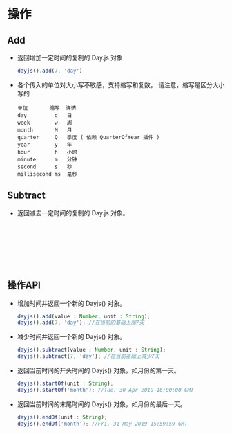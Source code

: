 # 操作

## Add

  + 返回增加一定时间的复制的 Day.js 对象
  
    ```js
    dayjs().add(7, 'day')
    ```

  + 各个传入的单位对大小写不敏感，支持缩写和复数。 请注意，缩写是区分大小写的
  
    ```
    单位       缩写  详情
    day         d   日
    week        w   周
    month       M   月
    quarter     Q   季度 ( 依赖 QuarterOfYear 插件 )
    year        y   年
    hour        h   小时
    minute      m   分钟
    second      s   秒
    millisecond ms  毫秒
    ```

## Subtract

  + 返回减去一定时间的复制的 Day.js 对象。
  
    ```js

    ```


    ```js
    
    ```



    ```js

    ```


    ```js
    
    ```


    ```js

    ```


    ```js
    
    ```


    ```js

    ```


    ```js
    
    ```


## 操作API

  - 增加时间并返回一个新的 Dayjs() 对象。

    ```js
    dayjs().add(value : Number, unit : String);
    dayjs().add(7, 'day'); //在当前的基础上加7天
    ```

  - 减少时间并返回一个新的 Dayjs() 对象。

    ```js
    dayjs().subtract(value : Number, unit : String);
    dayjs().subtract(7, 'day'); //在当前基础上减少7天
    ```

  - 返回当前时间的开头时间的 Dayjs() 对象，如月份的第一天。

    ```js
    dayjs().startOf(unit : String);
    dayjs().startOf('month'); //Tue, 30 Apr 2019 16:00:00 GMT
    ```


  - 返回当前时间的末尾时间的 Dayjs() 对象，如月份的最后一天。

    ```js
    dayjs().endOf(unit : String);
    dayjs().endOf('month'); //Fri, 31 May 2019 15:59:59 GMT
    ```

